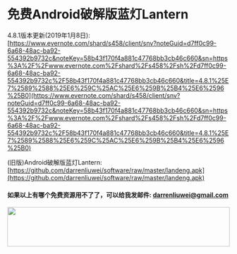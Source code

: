 # 免费Android破解版蓝灯Lantern
4.8.1版本更新(2019年1月8日): [https://www.evernote.com/shard/s458/client/snv?noteGuid=d7ff0c99-6a68-48ac-ba92-554392b9732c&noteKey=58b43f170f4a881c47768bb3cb46c660&sn=https%3A%2F%2Fwww.evernote.com%2Fshard%2Fs458%2Fsh%2Fd7ff0c99-6a68-48ac-ba92-554392b9732c%2F58b43f170f4a881c47768bb3cb46c660&title=4.8.1%25E7%2589%2588%25E6%259C%25AC%25E6%259B%25B4%25E6%2596%25B0](https://www.evernote.com/shard/s458/client/snv?noteGuid=d7ff0c99-6a68-48ac-ba92-554392b9732c&noteKey=58b43f170f4a881c47768bb3cb46c660&sn=https%3A%2F%2Fwww.evernote.com%2Fshard%2Fs458%2Fsh%2Fd7ff0c99-6a68-48ac-ba92-554392b9732c%2F58b43f170f4a881c47768bb3cb46c660&title=4.8.1%25E7%2589%2588%25E6%259C%25AC%25E6%259B%25B4%25E6%2596%25B0)

(旧版)Android破解版蓝灯Lantern: [https://github.com/darrenliuwei/software/raw/master/landeng.apk](https://github.com/darrenliuwei/software/raw/master/landeng.apk)

#### 如果以上有哪个免费资源用不了了，可以给我发邮件: darrenliuwei@gmail.com

<a href="https://www.vultr.com/?ref=7775614-4F"><img src="https://www.vultr.com/media/banner_1.png" width="100%" height="90"></a>